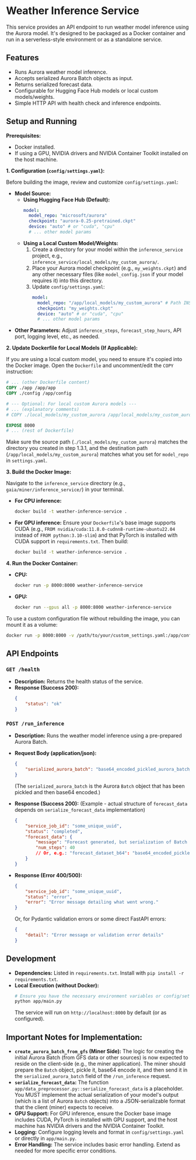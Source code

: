 # Weather Inference Service

This service provides an API endpoint to run weather model inference using the Aurora model.
It's designed to be packaged as a Docker container and run in a serverless-style environment or as a standalone service.

## Features

*   Runs Aurora weather model inference.
*   Accepts serialized Aurora Batch objects as input.
*   Returns serialized forecast data.
*   Configurable for Hugging Face Hub models or local custom models/weights.
*   Simple HTTP API with health check and inference endpoints.

## Setup and Running

**Prerequisites:**
*   Docker installed.
*   If using a GPU, NVIDIA drivers and NVIDIA Container Toolkit installed on the host machine.

**1. Configuration (`config/settings.yaml`):**

   Before building the image, review and customize `config/settings.yaml`:

   *   **Model Source:**
       *   **Using Hugging Face Hub (Default):**
           ```yaml
           model:
             model_repo: "microsoft/aurora"
             checkpoint: "aurora-0.25-pretrained.ckpt"
             device: "auto" # or "cuda", "cpu"
             # ... other model params
           ```
       *   **Using a Local Custom Model/Weights:**
           1.  Create a directory for your model within the `inference_service` project, e.g., `inference_service/local_models/my_custom_aurora/`.
           2.  Place your Aurora model checkpoint (e.g., `my_weights.ckpt`) and any other necessary files (like `model_config.json` if your model requires it) into this directory.
           3.  Update `config/settings.yaml`:
               ```yaml
               model:
                 model_repo: "/app/local_models/my_custom_aurora" # Path INSIDE the container
                 checkpoint: "my_weights.ckpt"
                 device: "auto" # or "cuda", "cpu"
                 # ... other model params
               ```
   *   **Other Parameters:** Adjust `inference_steps`, `forecast_step_hours`, API port, logging level, etc., as needed.

**2. Update Dockerfile for Local Models (If Applicable):**

   If you are using a local custom model, you need to ensure it's copied into the Docker image.
   Open the `Dockerfile` and uncomment/edit the `COPY` instruction:

   ```dockerfile
   # ... (other Dockerfile content)
   COPY ./app /app/app
   COPY ./config /app/config

   # --- Optional: For local custom Aurora models ---
   # ... (explanatory comments)
   # COPY ./local_models/my_custom_aurora /app/local_models/my_custom_aurora # <--- UNCOMMENT AND ADJUST THIS LINE

   EXPOSE 8000
   # ... (rest of Dockerfile)
   ```
   Make sure the source path (`./local_models/my_custom_aurora`) matches the directory you created in step 1.3.1, and the destination path (`/app/local_models/my_custom_aurora`) matches what you set for `model_repo` in `settings.yaml`.

**3. Build the Docker Image:**

   Navigate to the `inference_service` directory (e.g., `gaia/miner/inference_service/`) in your terminal.

   *   **For CPU inference:**
       ```bash
       docker build -t weather-inference-service .
       ```
   *   **For GPU inference:**
       Ensure your `Dockerfile`'s base image supports CUDA (e.g., `FROM nvidia/cuda:11.8.0-cudnn8-runtime-ubuntu22.04` instead of `FROM python:3.10-slim`) and that PyTorch is installed with CUDA support in `requirements.txt`.
       Then build:
       ```bash
       docker build -t weather-inference-service .
       ```

**4. Run the Docker Container:**

   *   **CPU:**
       ```bash
       docker run -p 8000:8000 weather-inference-service
       ```
   *   **GPU:**
       ```bash
       docker run --gpus all -p 8000:8000 weather-inference-service
       ```

   To use a custom configuration file without rebuilding the image, you can mount it as a volume:
   ```bash
   docker run -p 8000:8000 -v /path/to/your/custom_settings.yaml:/app/config/settings.yaml weather-inference-service
   ```

## API Endpoints

### `GET /health`

*   **Description:** Returns the health status of the service.
*   **Response (Success 200):**
    ```json
    {
        "status": "ok"
    }
    ```

### `POST /run_inference`

*   **Description:** Runs the weather model inference using a pre-prepared Aurora Batch.
*   **Request Body (application/json):**
    ```json
    {
        "serialized_aurora_batch": "base64_encoded_pickled_aurora_batch_object"
    }
    ```
    (The `serialized_aurora_batch` is the Aurora `Batch` object that has been pickled and then base64 encoded.)

*   **Response (Success 200):** (Example - actual structure of `forecast_data` depends on `serialize_forecast_data` implementation)
    ```json
    {
        "service_job_id": "some_unique_uuid",
        "status": "completed",
        "forecast_data": {
            "message": "Forecast generated, but serialization of Batch list is a placeholder.",
            "num_steps": 40 
            // Or, e.g.: "forecast_dataset_b64": "base64_encoded_pickled_xarray_dataset"
        }
    }
    ```
*   **Response (Error 400/500):**
    ```json
    {
        "service_job_id": "some_unique_uuid",
        "status": "error",
        "error": "Error message detailing what went wrong."
    }
    ```
    Or, for Pydantic validation errors or some direct FastAPI errors:
    ```json
    {
        "detail": "Error message or validation error details"
    }
    ```

## Development

*   **Dependencies:** Listed in `requirements.txt`. Install with `pip install -r requirements.txt`.
*   **Local Execution (without Docker):**
    ```bash
    # Ensure you have the necessary environment variables or config/settings.yaml configured
    python app/main.py 
    ```
    The service will run on `http://localhost:8000` by default (or as configured).

## Important Notes for Implementation:

*   **`create_aurora_batch_from_gfs` (Miner Side):** The logic for creating the initial Aurora Batch (from GFS data or other sources) is now expected to reside on the client-side (e.g., the miner application). The miner should prepare the `Batch` object, pickle it, base64 encode it, and then send it in the `serialized_aurora_batch` field of the `/run_inference` request.
*   **`serialize_forecast_data`:** The function `app/data_preprocessor.py::serialize_forecast_data` is a placeholder. You MUST implement the actual serialization of your model's output (which is a list of Aurora `Batch` objects) into a JSON-serializable format that the client (miner) expects to receive.
*   **GPU Support:** For GPU inference, ensure the Docker base image includes CUDA, PyTorch is installed with GPU support, and the host machine has NVIDIA drivers and the NVIDIA Container Toolkit.
*   **Logging:** Configure logging levels and format in `config/settings.yaml` or directly in `app/main.py`.
*   **Error Handling:** The service includes basic error handling. Extend as needed for more specific error conditions. 
``` 